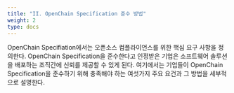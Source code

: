 ```yaml
---
title: "II. OpenChain Specification 준수 방법"
weight: 2
type: docs
---
```


OpenChain Specifiation에서는 오픈소스 컴플라이언스를 위한 핵심 요구 사항을 정의한다. OpenChain Specification을 준수한다고 인정받은 기업은 소프트웨어 솔루션을 배포하는 조직간에 신뢰를 제공할 수 있게 된다. 여기에서는 기업들이 OpenChain Specification을 준수하기 위해 충족해야 하는 여섯가지 주요 요건과 그 방법을 세부적으로 설명한다.


